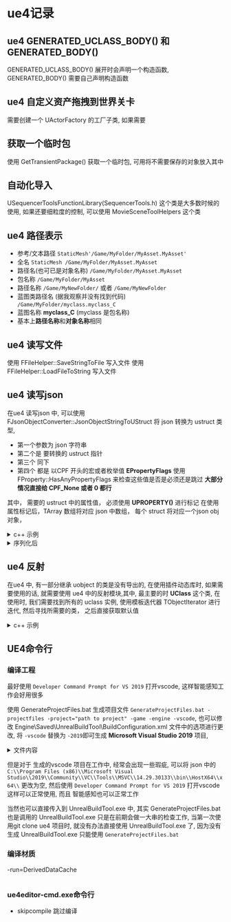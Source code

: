 # ue4记录

## ue4 GENERATED_UCLASS_BODY() 和 GENERATED_BODY()

GENERATED_UCLASS_BODY() 展开时会声明一个构造函数, 
GENERATED_BODY() 需要自己声明构造函数

## ue4 自定义资产拖拽到世界关卡

需要创建一个 UActorFactory 的工厂子类, 如果需要

## 获取一个临时包
使用 GetTransientPackage() 获取一个临时包, 可用将不需要保存的对象放入其中

## 自动化导入
USequencerToolsFunctionLibrary(SequencerTools.h) 这个类是大多数时候的使用, 如果还要细粒度的控制, 可以使用 MovieSceneToolHelpers 这个类


## ue4 路径表示
- 参考/文本路径 `StaticMesh'/Game/MyFolder/MyAsset.MyAsset'`
- 全名 `StaticMesh /Game/MyFolder/MyAsset.MyAsset`
- 路径名(也可已是对象名称) `/Game/MyFolder/MyAsset.MyAsset`
- 包名称 `/Game/MyFolder/MyAsset`
- 路径名称 `/Game/MyNewFolder/` 或者 `/Game/MyNewFolder`
- 蓝图类路径名 (据我观察并没有找到代码) `/Game/MyFolder/myclass.myclass_C`
- 蓝图名称 **myclass_C** (myclass 是包名称)
- 基本上**路径名称**和**对象名称**相同

## ue4 读写文件 
使用  FFileHelper::SaveStringToFile 写入文件
使用  FFileHelper::LoadFileToString 写入文件

## ue4 读写json

在ue4 读写json 中, 可以使用 FJsonObjectConverter::JsonObjectStringToUStruct 将 json 转换为 ustruct 类型,
- 第一个参数为 json 字符串
- 第二个是 要转换的 ustruct 指针
- 第三个 同下
- 第四个 都是 以CPF 开头的宏或者枚举值 **EPropertyFlags** 使用 FProperty::HasAnyPropertyFlags 
来检查这些值是否是必须还是跳过 **大部分情况直接给 CPF_None 或者 0 都行**

其中， 需要的 ustruct 中的属性值， 必须使用 **UPROPERTY()** 进行标记
在使用属性标记后，TArray 数组将对应 json 中数组， 每个 struct 将对应一个json obj 对象，

<details>
<summary>c++ 示例 </summary>

```c++
#define UENUM(...)
#define GENERATED_BODY(...)
#define UPROPERTY(...)
#define USTRUCT(...)



#define UENUM(...)
#define GENERATED_BODY(...)
#define UPROPERTY(...)
#define USTRUCT(...)


UENUM()
enum class EEnumType : uint8 { None = 0, Abc, Fbx };

USTRUCT()
struct FTest {
  GENERATED_BODY()

  UPROPERTY()
  FString string;

  UPROPERTY()
  uint64 num;

  UPROPERTY()
  EEnumType p_enum;

};

USTRUCT()
struct FGroup {
  GENERATED_BODY()

  UPROPERTY()
  TArray<FTest> groups;
};

FString to_json(){
    FTest l_tets1{};
    FTest l_tets2{};
    FGroup l_group{};
    l_group.groups.Add(l_tets1);
    l_group.groups.Add(l_tets2);

    FString l_str{};
    FJsonObjectConverter::UStructToJsonObjectString<FGroup>(
      l_group, l_str, CPF_None, CPF_None);
    return FString
}
```

</details>

<details>
<summary>序列化后</summary>

```json
{
	"groups": [
		{
			"string": "str",
			"p_enum": "Abc",
			"num": 1001
		},
		{
			"string": "str",
			"p_enum": "Abc",
			"num": 1001
		}
	]
}
```

</details>


## ue4 反射

在ue4 中, 有一部分继承 uobject 的类是没有导出的, 在使用插件动态库时, 如果需要使用的话, 就需要使用
ue4 中的反射模块,其中, 最主要的时 **UClass** 这个类, 在使用时, 我们需要找到所有的 uclass 实例, 
使用模板迭代器 TObjectIterator<T> 进行迭代, 然后寻找所需要的类， 之后直接获取默认值

<details>
<summary>c++ 示例</summary>

```c++
  for (TObjectIterator<UClass> it{}; it; ++it) {
    if (it->IsChildOf(UFactory::StaticClass())) {
      if (it->GetName() == "LevelSequenceFactoryNew") {
        it->GetDefaultObject<UFactory>();
      }
    }
  }

```

</details>
 
## UE4命令行

### 编译工程

最好使用 `Developer Command Prompt for VS 2019` 打开vscode, 这样智能感知工作会好用很多

使用 GenerateProjectFiles.bat 生成项目文件 `GenerateProjectFiles.bat -projectfiles -project="path to project" -game -engine -vscode`, 
也可以修改 Engine\Saved\UnrealBuildTool\BuildConfiguration.xml 文件中的选项进行更改, 将 `-vscode` 替换为 `-2019`即可生成 **Microsoft Visual Studio 2019** 项目,
<details>
<summary>文件内容</summary>

```xml
<?xml version="1.0" encoding="utf-8"?>
<Configuration xmlns="https://www.unrealengine.com/BuildConfiguration">
    <ProjectFileGenerator>
        <Format>VisualStudioCode</Format>
    </ProjectFileGenerator>
</Configuration>

```

</details>
 
 但是对于 生成的vscode 项目在工作中, 经常会出现一些瑕疵, 可以将 json 中的 ` C:\\Program Files (x86)\\Microsoft Visual Studio\\2019\\Community\\VC\\Tools\\MSVC\\14.29.30133\\bin\\HostX64\\x64\\ ` 更改为空, 然后使用 `Developer Command Prompt for VS 2019` 打开vscode 这样可以正常使用, 而且 智能感知也可以正常工作


当然也可以直接传入到 UnrealBuildTool.exe 中, 其实 GenerateProjectFiles.bat 也是调用的 UnrealBuildTool.exe  只是在前期会做一大串的检查工作, 当第一次使用git clone ue4 项目时,
就没有办法直接使用 UnrealBuildTool.exe 了, 因为没有生成 UnrealBuildTool.exe 只能使用 `GenerateProjectFiles.bat`

### 编译材质
 -run=DerivedDataCache


```batch

```

### ue4editor-cmd.exe命令行

 - skipcompile 跳过编译